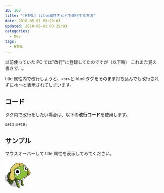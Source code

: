 ```yaml
---
ID: 160
title: "[HTML] title属性内などで改行する方法"
date: 2010-05-01 03:29:03
updated: 2010-05-01 03:29:03
categories:
  - Dev
tags:
  - HTML
---
```


以前使っていた PC では"改行"に登録してたのですが（以下略）
これまた覚え書きで…。

<!--more-->

title 属性内で改行しようと、`<br>`と html タグをそのまま打ち込んでも改行されずに`<br>`と表示されてしまいます。

<h2>コード</h2>

タグ内で改行をしたい場合は、以下の**改行コード**を使用します。

```
&#13;&#10;
```

<h2>サンプル</h2>

マウスオーバーして title 属性を表示してみてください。

<img ALT="ケロロ軍曹より
「ケロロ軍曹」" title="ケロロ軍曹より
「ケロロ軍曹」" src="/images/keroro.png" />
